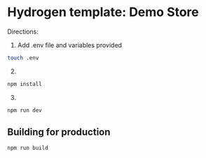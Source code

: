 # Hydrogen template: Demo Store

Directions:

1) Add .env file and variables provided
```bash
touch .env
```

2)
```bash
npm install
```

3)
```bash
npm run dev
```

## Building for production

```bash
npm run build
```
